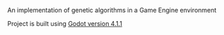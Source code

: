 An implementation of genetic algorithms in a Game Engine environment

Project is built using [Godot version 4.1.1](https://godotengine.org/download/archive/4.1.1-stable/)

